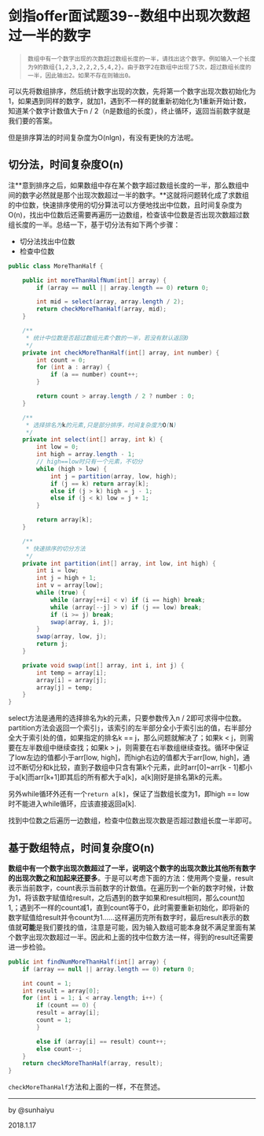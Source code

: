 # 剑指offer面试题39--数组中出现次数超过一半的数字

>   ```
>   数组中有一个数字出现的次数超过数组长度的一半，请找出这个数字。例如输入一个长度为9的数组{1,2,3,2,2,2,5,4,2}。由于数字2在数组中出现了5次，超过数组长度的一半，因此输出2。如果不存在则输出0。
>   ```

可以先将数组排序，然后统计数字出现的次数，先将第一个数字出现次数初始化为1，如果遇到同样的数字，就加1，遇到不一样的就重新初始化为1重新开始计数，知道某个数字计数值大于n / 2（n是数组的长度），终止循环，返回当前数字就是我们要的答案。

但是排序算法的时间复杂度为O(nlgn)，有没有更快的方法呢。

## 切分法，时间复杂度O(n)

注**意到排序之后，如果数组中存在某个数字超过数组长度的一半，那么数组中间的数字必然就是那个出现次数超过一半的数字。**这就将问题转化成了求数组的中位数，快速排序使用的切分算法可以方便地找出中位数，且时间复杂度为O(n)，找出中位数后还需要再遍历一边数组，检查该中位数是否出现次数超过数组长度的一半。总结一下，基于切分法有如下两个步骤：

-   切分法找出中位数
-   检查中位数

```java
public class MoreThanHalf {

    public int moreThanHalfNum(int[] array) {
        if (array == null || array.length == 0) return 0;

        int mid = select(array, array.length / 2);
        return checkMoreThanHalf(array, mid);
    }

    /**
     * 统计中位数是否超过数组元素个数的一半，若没有默认返回0
     */
    private int checkMoreThanHalf(int[] array, int number) {
        int count = 0;
        for (int a : array) {
            if (a == number) count++;
        }

        return count > array.length / 2 ? number : 0;
    }

    /**
     * 选择排名为k的元素,只是部分排序，时间复杂度为O(N)
     */
    private int select(int[] array, int k) {
        int low = 0;
        int high = array.length - 1;
        // high==low时只有一个元素，不切分
        while (high > low) {
            int j = partition(array, low, high);
            if (j == k) return array[k];
            else if (j > k) high = j - 1;
            else if (j < k) low = j + 1;
        }

        return array[k];
    }

    /**
     * 快速排序的切分方法
     */
    private int partition(int[] array, int low, int high) {
        int i = low;
        int j = high + 1;
        int v = array[low];
        while (true) {
            while (array[++i] < v) if (i == high) break;
            while (array[--j] > v) if (j == low) break;
            if (i >= j) break;
            swap(array, i, j);
        }
        swap(array, low, j);
        return j;
    }

    private void swap(int[] array, int i, int j) {
        int temp = array[i];
        array[i] = array[j];
        array[j] = temp;
    }
}
```

select方法是通用的选择排名为k的元素，只要参数传入n / 2即可求得中位数。partition方法会返回一个索引`j`，该索引的左半部分全小于索引出的值，右半部分全大于索引处的值，如果指定的排名k == j，那么问题就解决了；如果k < j，则需要在左半数组中继续查找；如果k > j，则需要在右半数组继续查找。循环中保证了low左边的值都小于arr[low, high]，而high右边的值都大于arr[low, high]，通过不断切分和k比较，直到子数组中只含有第k个元素，此时arr[0]~arr[k - 1]都小于a[k]而arr[k+1]即其后的所有都大于a[k]，a[k]刚好是排名第k的元素。

另外while循环外还有一个`return a[k]`，保证了当数组长度为1，即high == low时不能进入while循环，应该直接返回a[k].

找到中位数之后遍历一边数组，检查中位数出现次数是否超过数组长度一半即可。

## 基于数组特点，时间复杂度O(n)

**数组中有一个数字出现次数超过了一半，说明这个数字的出现次数比其他所有数字的出现次数之和加起来还要多**。于是可以考虑下面的方法：使用两个变量，result表示当前数字，count表示当前数字的计数值。在遍历到一个新的数字时候，计数为1，将该数字赋值给result，之后遇到的数字如果和result相同，那么count加1,；遇到不一样的count减1，直到count等于0，此时需要重新初始化，即将新的数字赋值给result并令count为1......这样遍历完所有数字时，最后result表示的数值就**可能**是我们要找的值，注意是可能，因为输入数组可能本身就不满足里面有某个数字出现次数超过一半。因此和上面的找中位数方法一样，得到的result还需要进一步检验。

```java
public int findNumMoreThanHalf(int[] array) {
  	if (array == null || array.length == 0) return 0;

  	int count = 1;
  	int result = array[0];
  	for (int i = 1; i < array.length; i++) {
    	if (count == 0) {
      	result = array[i];
      	count = 1;
    	}

    	else if (array[i] == result) count++;
    	else count--;
  	}
  	return checkMoreThanHalf(array, result);
}
```

`checkMoreThanHalf`方法和上面的一样，不在赘述。

---

by @sunhaiyu

2018.1.17

